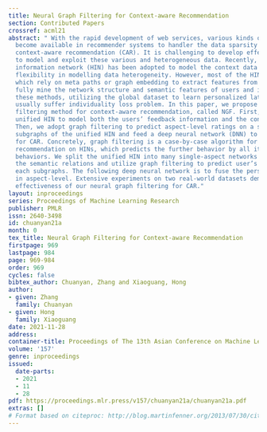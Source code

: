 ```yaml
---
title: Neural Graph Filtering for Context-aware Recommendation
section: Contributed Papers
crossref: acml21
abstract: " With the rapid development of web services, various kinds of context data
  become available in recommender systems to handler the data sparsity problem, called
  context-aware recommendation (CAR). It is challenging to develop effective approaches
  to model and exploit these various and heterogeneous data. Recently, heterogeneous
  information network (HIN) has been adopted to model the context data due to its
  flexibility in modelling data heterogeneity. However, most of the HIN-based methods,
  which rely on meta paths or graph embedding to extract features from HINs, cannot
  fully mine the network structure and semantic features of users and items. Besides,
  these methods, utilizing the global dataset to learn personalized latent factors,
  usually suffer individuality loss problem. In this paper, we propose a neural graph
  filtering method for context-aware recommendation, called NGF. First, we use an
  unified HIN to model both the users’ feedback information and the context data.
  Then, we adopt graph filtering to predict aspect-level ratings on a series of independent
  subgraphs of the unified HIN and feed a deep neural network (DNN) to fuse the predictions
  for CAR. Concretely, graph filtering is a case-by-case algorithm for personalized
  recommendation on HINs, which predicts the further behavior by all its similar historical
  behaviors. We split the unified HIN into many single-aspect networks according to
  the semantic relations and utilize graph filtering to predict user’s behavior on
  each subgraphs. The following deep neural network is to fuse the personalized predictions
  in aspect-level. Extensive experiments on two real-world datasets demonstrate the
  effectiveness of our neural graph filtering for CAR."
layout: inproceedings
series: Proceedings of Machine Learning Research
publisher: PMLR
issn: 2640-3498
id: chuanyan21a
month: 0
tex_title: Neural Graph Filtering for Context-aware Recommendation
firstpage: 969
lastpage: 984
page: 969-984
order: 969
cycles: false
bibtex_author: Chuanyan, Zhang and Xiaoguang, Hong
author:
- given: Zhang
  family: Chuanyan
- given: Hong
  family: Xiaoguang
date: 2021-11-28
address:
container-title: Proceedings of The 13th Asian Conference on Machine Learning
volume: '157'
genre: inproceedings
issued:
  date-parts:
  - 2021
  - 11
  - 28
pdf: https://proceedings.mlr.press/v157/chuanyan21a/chuanyan21a.pdf
extras: []
# Format based on citeproc: http://blog.martinfenner.org/2013/07/30/citeproc-yaml-for-bibliographies/
---
```

